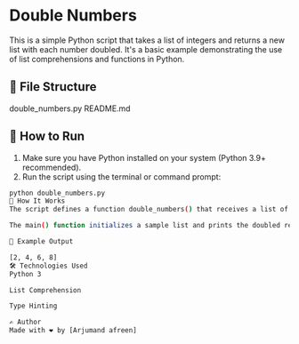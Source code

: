 # Double Numbers

This is a simple Python script that takes a list of integers and returns a new list with each number doubled. It's a basic example demonstrating the use of list comprehensions and functions in Python.

## 📁 File Structure

double_numbers.py README.md



## 🚀 How to Run

1. Make sure you have Python installed on your system (Python 3.9+ recommended).
2. Run the script using the terminal or command prompt:

```bash
python double_numbers.py
🧠 How It Works
The script defines a function double_numbers() that receives a list of integers and returns a new list with each number multiplied by 2.

The main() function initializes a sample list and prints the doubled result.

📌 Example Output

[2, 4, 6, 8]
🛠️ Technologies Used
Python 3

List Comprehension

Type Hinting

✍️ Author
Made with ❤️ by [Arjumand afreen]